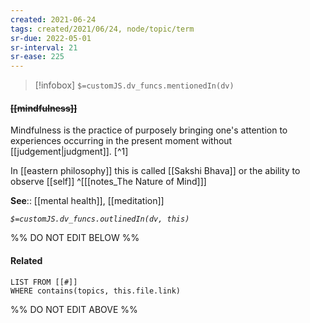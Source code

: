 ```yaml
---
created: 2021-06-24
tags: created/2021/06/24, node/topic/term
sr-due: 2022-05-01
sr-interval: 21
sr-ease: 225
---
```

> [!infobox]
`$=customJS.dv_funcs.mentionedIn(dv)`

#### <s class="topic-title">[[mindfulness]]</s> 

Mindfulness is the practice of purposely bringing one's attention to experiences occurring in the present moment without [[judgement|judgment]]. [^1] 

In [[eastern philosophy]] this is called [[Sakshi Bhava]] or the ability to observe [[self]]
^[[[notes_The Nature of Mind]]]

**See**:: [[mental health]], [[meditation]]

*`$=customJS.dv_funcs.outlinedIn(dv, this)`*

%% DO NOT EDIT BELOW %%

#### Related 

```dataview
LIST FROM [[#]]
WHERE contains(topics, this.file.link)
```
%% DO NOT EDIT ABOVE %%
